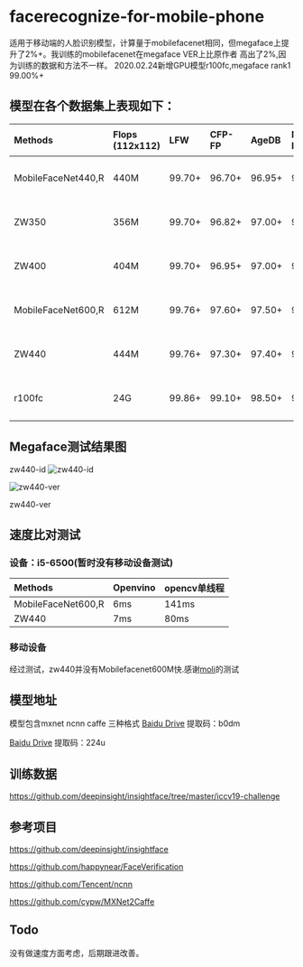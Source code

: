 # facerecognize-for-mobile-phone
适用于移动端的人脸识别模型，计算量于mobilefacenet相同，但megaface上提升了2%+。我训练的mobilefacenet在megaface VER上比原作者
高出了2%,因为训练的数据和方法不一样。
2020.02.24新增GPU模型r100fc,megaface rank1 99.00%+

## 模型在各个数据集上表现如下：
|Methods|Flops (112x112)|LFW|CFP-FP|AgeDB|Megaface-Id|Megaface-Ver@1e-6|备   注
|:----|:----|:-----|:----|:----|:-----|:-----|:-----|
|MobileFaceNet440,R|440M|99.70+|96.70+|96.95+|92.85+|94.20+|未开源
|ZW350|356M|99.70+|96.82+|97.00+|93.90+|94.70+|未开源
|ZW400|404M|99.70+|96.95+|97.00+|94.46+|95.60+|未开源
|MobileFaceNet600,R|612M|99.76+|97.60+|97.50+|95.14+|95.98+|已开源
|ZW440|444M|99.76+|97.30+|97.40+|95.25+|96.00+|已开源
|r100fc|24G|99.86+|99.10+|98.50+|99.00+|98.80+|已开源

## Megaface测试结果图
zw440-id
![zw440-id](https://raw.githubusercontent.com/olojuwin/facerecognize-for-mobile-phone/master/img/zw443m-ID.jpg)

![zw440-ver](https://raw.githubusercontent.com/olojuwin/facerecognize-for-mobile-phone/master/img/zw443m-ver.jpg)

zw440-ver


## 速度比对测试
### 设备：i5-6500(暂时没有移动设备测试)
|Methods|Openvino|opencv单线程|
|:----|:----|:-----|
|MobileFaceNet600,R|6ms|141ms|
|ZW440|7ms|80ms

### 移动设备
经过测试，zw440并没有Mobilefacenet600M快.感谢[moli](https://github.com/moli232777144)的测试


## 模型地址
模型包含mxnet ncnn  caffe 三种格式
[Baidu Drive](https://pan.baidu.com/s/1E27uWe4deWsE0va1u1LhrQ)   提取码：b0dm 

[Baidu Drive](https://pan.baidu.com/s/1NPK2-8GUVe7UY_6jg8_OPg)   提取码：224u 


## 训练数据
https://github.com/deepinsight/insightface/tree/master/iccv19-challenge

## 参考项目
https://github.com/deepinsight/insightface

https://github.com/happynear/FaceVerification

https://github.com/Tencent/ncnn

https://github.com/cypw/MXNet2Caffe

## Todo

没有做速度方面考虑，后期跟进改善。
